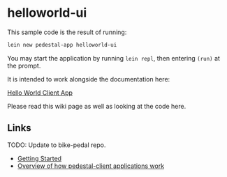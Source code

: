 # helloworld-ui

This sample code is the result of running:

```bash
lein new pedestal-app helloworld-ui
```

You may start the application by running `lein repl`, then entering `(run)` at the prompt.

It is intended to work alongside the documentation here:

[Hello World Client App](https://github.com/relevance/platform/wiki/Hello-World-Client-App)

Please read this wiki page as well as looking at the code here.

## Links

TODO: Update to bike-pedal repo.

* [Getting Started](https://github.com/relevance/platform/tree/master/app#usage)
* [Overview of how pedestal-client applications work](https://github.com/relevance/platform/wiki/Client-Application-Model)
